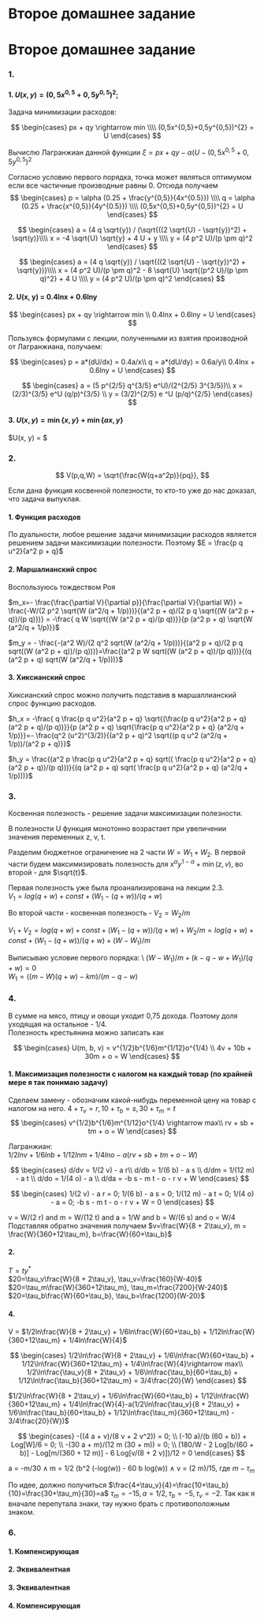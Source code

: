 # Второе домашнее задание

# Второе домашнее задание

###  1. 
#### 1. $U(x,y)=(0,5x^{0,5}+0,5y^{0,5})^{2}$;
Задача минимизации расходов: 

$$
\begin{cases} px + qy \rightarrow min \\\\
(0,5x^{0,5}+0,5y^{0,5})^{2} = U \end{cases}
$$

Вычислю Лагранжиан данной функции
$\xi = px + qy - \alpha(U - (0,5x^{0,5}+0,5y^{0,5})^{2}$

Согласно условию первого порядка, точка может являться оптимумом если все частичные производные равны 0. Отсюда получаем
$$
\begin{cases} p = \alpha (0.25 + \frac{y^{0,5}}{4x^{0.5}}) \\\\
q = \alpha (0.25 + \frac{x^{0,5}}{4y^{0.5}}) \\\\
(0,5x^{0,5}+0,5y^{0,5})^{2} = U \end{cases}
$$

$$
\begin{cases}
a = (4 q \sqrt{y}) / (\sqrt{((2 \sqrt{U} - \sqrt{y})^2) + \sqrt(y)}\\\\
x = -4 \sqrt{U} \sqrt{y} + 4 U + y \\\\
y = (4 p^2 U)/(p \pm q)^2
\end{cases}
$$

$$
\begin{cases}
a = (4 q \sqrt{y}) / \sqrt{((2 \sqrt{U} - \sqrt{y})^2) + \sqrt{y})}\\\\
x = (4 p^2 U)/(p \pm q)^2 - 8 \sqrt{U} \sqrt{(p^2 U)/(p \pm q)^2} + 4 U \\\\
y = (4 p^2 U)/(p \pm q)^2
\end{cases}
$$

#### 2. U(x, y) = 0.4lnx + 0.6lny

$$
\begin{cases} px + qy \rightarrow min \\
 0.4lnx + 0.6lny = U \end{cases}
$$

Пользуясь формулами с лекции, полученными из взятия производной от Лагранжиана, получаем:

$$
\begin{cases}
p = a*(dU/dx) = 0.4a/x\\
q = a*(dU/dy) = 0.6a/y\\
0.4lnx + 0.6lny = U
\end{cases}
$$

$$
\begin{cases}
a = (5 p^{2/5} q^{3/5} e^U)/(2^{2/5} 3^{3/5})\\
x = (2/3)^{3/5} e^U (q/p)^{3/5} \\
y = (3/2)^{2/5} e ^U (p/q)^{2/5}
\end{cases}
$$

#### 3. $U(x, y) = \min \{x, y\} + \min \{ax, y\}$

$U(x, y) = $

###  2. 
$$
V(p,q,W) = \sqrt{\frac{W(q+a^2p)}{pq}},
$$

Если дана функция косвенной полезности, то кто-то уже до нас доказал, что задача выпуклая.

#### 1. Функция расходов
По дуальности, любое решение задачи минимизации расходов является решением задачи максимизации полезности. Поэтому $E = \frac{p q u^2}{a^2 p + q}$

#### 2. Маршалианский спрос
Воспользуюсь тождеством Роя

$m_x=- \frac{\frac{\partial V}{\partial p}}{\frac{\partial V}{\partial W}}  = \frac{-W/(2 p^2 \sqrt{W (a^2/q + 1/p)})}{(a^2 p + q)/(2 p q \sqrt{(W (a^2 p + q))/(p q)})} = -\frac{  q W \sqrt{(W (a^2 p + q)/(p q))}}{p (a^2 p + q) \sqrt{W (a^2/q + 1/p)}}$

$m_y = - \frac{-(a^2 W)/(2 q^2 sqrt(W (a^2/q + 1/p)))}{(a^2 p + q)/(2 p q sqrt((W (a^2 p + q))/(p q)))}=\frac{(a^2 p W sqrt((W (a^2 p + q))/(p q)))}{(q (a^2 p + q) sqrt(W (a^2/q + 1/p)))}$

#### 3. Хиксианский спрос

Хиксианский спрос можно получить подставив в маршаллианский спрос функцию расходов.

$h_x = -\frac{  q \frac{p q u^2}{a^2 p + q} \sqrt{(\frac{p q u^2}{a^2 p + q} (a^2 p + q)/(p q))}}{p (a^2 p + q) \sqrt{\frac{p q u^2}{a^2 p + q} (a^2/q + 1/p)}}=- \frac{q^2 (u^2)^(3/2)}{(a^2 p + q)^2 \sqrt{(p q u^2 (a^2/q + 1/p))/(a^2 p + q)}}$

$h_y = \frac{(a^2 p  \frac{p q u^2}{a^2 p + q} sqrt(( \frac{p q u^2}{a^2 p + q} (a^2 p + q))/(p q)))}{(q (a^2 p + q) sqrt( \frac{p q u^2}{a^2 p + q} (a^2/q + 1/p)))}$
### 3. 
Косвенная полезность - решение задачи максимизации полезности.

В полезности U функция монотонно возрастает при увеличении значения переменных z, v, t. 

Разделим бюджетное ограничение на 2 части $W = W_1 + W_2$. В первой части будем максимизировать полезность для $x^ \alpha y ^{1 - \alpha} + \min (z, v)$, во второй - для $\sqrt{t}$.

Первая полезность уже была проанализирована на лекции 2.3. \
$V_1 = log(q+w) + const+(W_1-(q+w))/(q+w)$

Во второй части - косвенная полезность - $V_2 = W_2 / m$

$V_1 + V_2 = log(q+w) + const+(W_1-(q+w))/(q+w) + W_2 / m = log(q+w) + const+(W_1-(q+w))/(q+w) + (W - W_1) / m$

Выписываю условие первого порядка: \ 
$(W - W_1)/m + (k - q - w + W_1)/(q + w)=0$ \
$W_1 = ((m - W) (q + w) - k m)/(m - q - w)$



### 4.  

В сумме на мясо, птицу и овощи уходит 0,75 дохода. Поэтому доля уходящая на остальное - 1/4. \
Полезность крестьянина можно записать как 

$$
\begin{cases}
U(m, b, v) = v^{1/2}b^{1/6}m^{1/12}o^{1/4} \\
4v + 10b + 30m + o = W
\end{cases}
$$

#### 1. Максимизация полезности с налогом на каждый товар (по крайней мере я так понимаю задачу)

Сделаем замену - обозначим какой-нибудь переменной цену на товар с налогом на него. $4+\tau_v = r, 10+\tau_b=s, 30+\tau_m=t$
$$
\begin{cases}
v^{1/2}b^{1/6}m^{1/12}o^{1/4} \rightarrow max\\
rv + sb + tm + o = W
\end{cases}
$$

Лагранжиан: \
$1/2lnv + 1/6lnb + 1/12lnm + 1/4lno - a(rv + sb + tm + o - W)$

$$
\begin{cases}
d/dv = 1/(2 v) - a r\\
d/db = 1/(6 b) - a s \\
d/dm = 1/(12 m) - a t \\
d/do = 1/(4 o) - a \\
d/da = -b s - m t - o - r v + W
\end{cases}
$$

$$
\begin{cases}
1/(2 v) - a r = 0;
1/(6 b) - a s = 0;
1/(12 m) - a t = 0;
1/(4 o) - a = 0;
-b s - m t - o - r v + W = 0
\end{cases}
$$

v = W/(2 r) and m = W/(12 t) and a = 1/W and b = W/(6 s) and o = W/4 \
Подставляя обратно значения получаем $v=\frac{W}{8 + 2\tau_v}, m = \frac{W}{360+12\tau_m}, b=\frac{W}{60+\tau_b}$
#### 2.
$T = ty^*$ \
$20=\tau_v\frac{W}{8 + 2\tau_v}, \tau_v=\frac{160}{W-40}$ \
$20=\tau_m\frac{W}{360+12\tau_m}, \tau_m=\frac{7200}{W-240}$ \
$20=\tau_b\frac{W}{60+\tau_b}, \tau_b=\frac{1200}{W-20}$ 

#### 4.

V = $1/2ln\frac{W}{8 + 2\tau_v} + 1/6ln\frac{W}{60+\tau_b} + 1/12ln\frac{W}{360+12\tau_m} + 1/4ln\frac{W}{4}$

$$
\begin{cases}
1/2\ln\frac{W}{8 + 2\tau_v} + 1/6\ln\frac{W}{60+\tau_b} + 1/12\ln\frac{W}{360+12\tau_m} + 1/4\ln\frac{W}{4}\rightarrow max\\
1/2\ln\frac{\tau_v}{8 + 2\tau_v} + 1/6\ln\frac{\tau_b}{60+\tau_b} + 1/12\ln\frac{\tau_b}{360+12\tau_m} = 3/4\frac{20}{W}
\end{cases}
$$

$1/2\ln\frac{W}{8 + 2\tau_v} + 1/6\ln\frac{W}{60+\tau_b} + 1/12\ln\frac{W}{360+12\tau_m} + 1/4\ln\frac{W}{4}-a(1/2\ln\frac{\tau_v}{8 + 2\tau_v} + 1/6\ln\frac{\tau_b}{60+\tau_b} + 1/12\ln\frac{\tau_m}{360+12\tau_m} - 3/4\frac{20}{W})$


$$
\begin{cases}
-((4 a + v)/(8 v + 2 v^2)) = 0; \\
(-10 a)/(b (60 + b)) + Log[W]/6 = 0; \\
-(30 a + m)/(12 m (30 + m)) = 0; \\
(180/W - 2 Log[b/(60 + b)] - Log[m/(360 + 12 m)] - 6 Log[v/(8 + 2 v)])/12 = 0
\end{cases}
$$

a = -m/30 ∧ m = 1/2 (b^2 (-log(w)) - 60 b log(w)) ∧ v = (2 m)/15, где $m - \tau_m$

По идее, должно получиться 
$\frac{4+\tau_v}{4}=\frac{10+\tau_b}{10}=\frac{30+\tau_m}{30}=a$
$\tau_m=-15, a=1/2, \tau_b=-5, \tau_v=-2$. Так как я вначале перепутала знаки, тау нужно брать с противоположным знаком.

###  6. 
#### 1. Компенсирующая
#### 2. Эквивалентная
#### 3. Эквивалентная
#### 4. Компенсирующая
